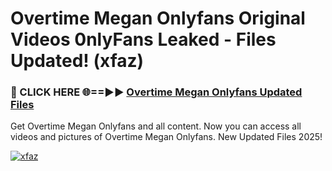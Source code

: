 # Overtime Megan Onlyfans Original Videos 0nlyFans Leaked - Files Updated! (xfaz)

<h3>🔴 CLICK HERE 🌐==►► <a href="https://tinyurl.com/4seja8ks" rel="nofollow">Overtime Megan Onlyfans Updated Files</a></h3>

Get Overtime Megan Onlyfans and all content. Now you can access all videos and pictures of Overtime Megan Onlyfans. New Updated Files 2025!

[![xfaz](https://i.imgur.com/EWjZXRe.gif)](https://tinyurl.com/4seja8ks)
